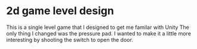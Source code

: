 # 2d game level design #

This is a single level game that I designed to get me familar with Unity
The only thing I changed was the pressure pad. I wanted to make it a little
more interesting by shooting the switch to open the door.
